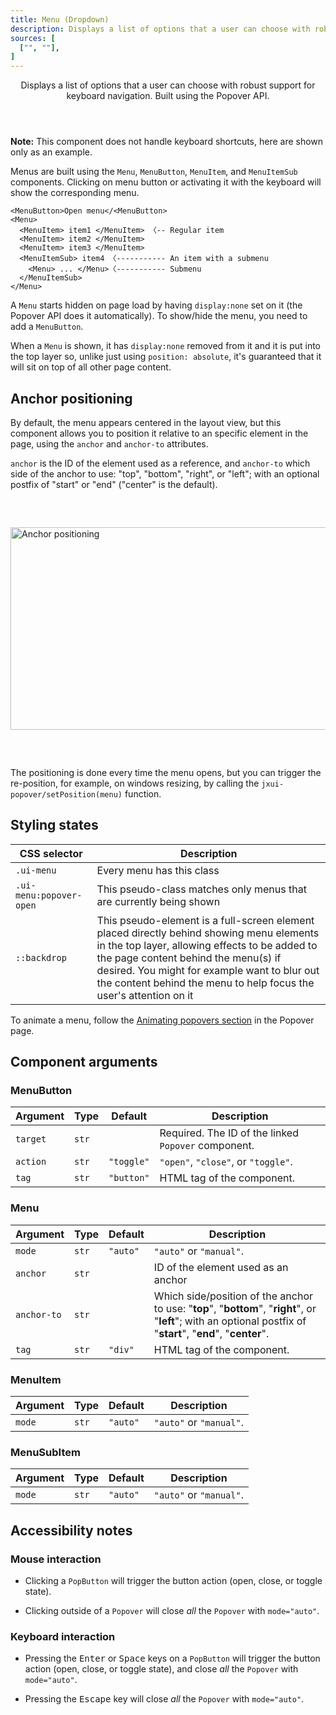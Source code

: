 ```yaml
---
title: Menu (Dropdown)
description: Displays a list of options that a user can choose with robust support for keyboard navigation. Built using the Popover API.
sources: [
  ["", ""],
]
---
```


<Header title="Menu" section="Components">
  Displays a list of options that a user can choose with robust support for
  keyboard navigation. Built using the Popover API.
</Header>

<ExampleTabs
  prefix="menu-demo"
  :panels="{
    'Result': 'ui.Menu.DemoResult',
    'HTML': 'ui.Menu.DemoHTML',
    'CSS': 'ui.Menu.DemoCSS',
  }"
/>

**Note:** This component does not handle keyboard shortcuts, here are shown only as an example.

Menus are built using the `Menu`, `MenuButton`, `MenuItem`, and `MenuItemSub` components. Clicking on menu button or activating it with the keyboard will show the corresponding menu.

```html+jinja
<MenuButton>Open menu</<MenuButton>
<Menu>
  <MenuItem> item1 </MenuItem> 〈-- Regular item
  <MenuItem> item2 </MenuItem>
  <MenuItem> item3 </MenuItem>
  <MenuItemSub> item4 〈----------- An item with a submenu
    <Menu> ... </Menu>〈----------- Submenu
  </MenuItemSub>
</Menu>
```

A `Menu` starts hidden on page load by having `display:none` set on it (the Popover API does it automatically). To show/hide the menu, you need to add a `MenuButton`.

When a `Menu` is shown, it has `display:none` removed from it and it is put into the top layer so, unlike just using `position: absolute`, it's guaranteed that it will sit on top of all other page content.


## Anchor positioning

By default, the menu appears centered in the layout view, but this component allows you to  position it relative to an specific element in the page, using the `anchor` and `anchor-to` attributes.

`anchor` is the ID of the element used as a reference, and  `anchor-to` which side of the anchor to use: "top", "bottom", "right", or "left"; with an optional postfix of "start" or "end" ("center" is the default).

<p>
  <img src="/static/img/anchors.png" alt="Anchor positioning"
    width="595" height="324" style="display:block;margin:60px auto;" />
</p>

The positioning is done every time the menu opens, but you can trigger the re-position, for example, on windows resizing, by calling the `jxui-popover/setPosition(menu)` function.


## Styling states

| CSS selector            | Description
| ----------------------- | --------------
| `.ui-menu`              | Every menu has this class
| `.ui-menu:popover-open` | This pseudo-class matches only menus that are currently being shown
| `::backdrop`            | This pseudo-element is a full-screen element placed directly behind showing menu elements in the top layer, allowing effects to be added to the page content behind the menu(s) if desired. You might for example want to blur out the content behind the menu to help focus the user's attention on it

To animate a menu, follow the [Animating popovers section](/headless/popover#animating-popovers) in the Popover page.


## Component arguments

### MenuButton

| Argument        | Type      | Default    | Description
| --------------- | --------- | ---------- | --------------
| `target`        | `str`     |            | Required. The ID of the linked `Popover` component.
| `action`        | `str`     | `"toggle"` | `"open"`, `"close"`, or `"toggle"`.
| `tag`           | `str`     | `"button"` | HTML tag of the component.

### Menu

| Argument     | Type  | Default  | Description
| ------------ | ----- | -------- | --------------
| `mode`       | `str` | `"auto"` | `"auto"` or `"manual"`.
| `anchor`     | `str` |          | ID of the element used as an anchor
| `anchor-to`  | `str` |          | Which side/position of the anchor to use: "**top**", "**bottom**", "**right**", or "**left**"; with an optional postfix of "**start**", "**end**", "**center**".
| `tag`        | `str` | `"div"`  | HTML tag of the component.

### MenuItem

| Argument     | Type  | Default  | Description
| ------------ | ----- | -------- | --------------
| `mode`       | `str` | `"auto"` | `"auto"` or `"manual"`.

### MenuSubItem

| Argument     | Type  | Default  | Description
| ------------ | ----- | -------- | --------------
| `mode`       | `str` | `"auto"` | `"auto"` or `"manual"`.


## Accessibility notes

### Mouse interaction

- Clicking a `PopButton` will trigger the button action (open, close, or toggle state).

- Clicking outside of a `Popover` will close *all* the `Popover` with `mode="auto"`.


### Keyboard interaction

- Pressing the <kbd>Enter</kbd> or <kbd>Space</kbd> keys on a `PopButton` will trigger
the button action (open, close, or toggle state), and close *all* the `Popover` with `mode="auto"`.

- Pressing the <kbd>Escape</kbd> key will close *all* the `Popover` with `mode="auto"`.

<Sources />
